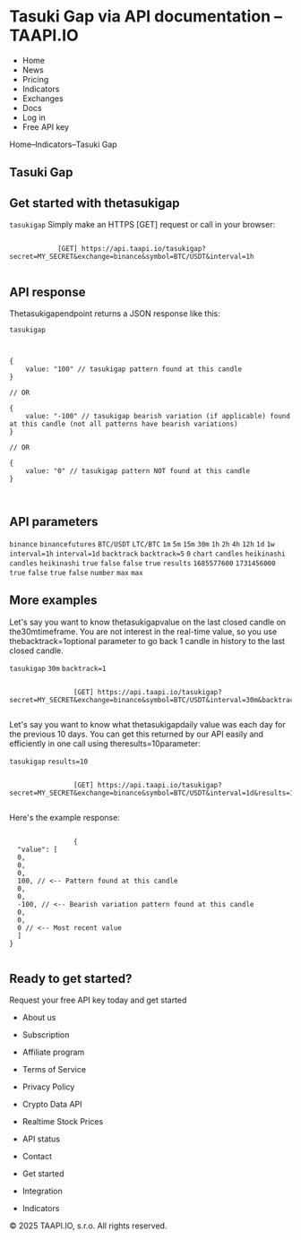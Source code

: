 # Tasuki Gap via API documentation – TAAPI.IO

- Home
- News
- Pricing
- Indicators
- Exchanges
- Docs
- Log in
- Free API key

Home–Indicators–Tasuki Gap


## Tasuki Gap

## Get started with thetasukigap
`tasukigap` Simply make an HTTPS [GET] request or call in your browser:


```

			[GET] https://api.taapi.io/tasukigap?secret=MY_SECRET&exchange=binance&symbol=BTC/USDT&interval=1h
		
```

## API response
Thetasukigapendpoint returns a JSON response like this:

`tasukigap` 
```

			
{
    value: "100" // tasukigap pattern found at this candle
}
				
// OR

{
    value: "-100" // tasukigap bearish variation (if applicable) found at this candle (not all patterns have bearish variations)
}
				
// OR
				
{
    value: "0" // tasukigap pattern NOT found at this candle
}
			
		
```

## API parameters
`binance` `binancefutures` `BTC/USDT` `LTC/BTC` `1m` `5m` `15m` `30m` `1h` `2h` `4h` `12h` `1d` `1w` `interval=1h` `interval=1d` `backtrack` `backtrack=5` `0` `chart` `candles` `heikinashi` `candles` `heikinashi` `true` `false` `false` `true` `results` `1685577600` `1731456000` `true` `false` `true` `false` `number` `max` `max` 
## More examples
Let's say you want to know thetasukigapvalue on the last closed candle on the30mtimeframe. You are not interest in the real-time value, so you use thebacktrack=1optional parameter to go back 1 candle in history to the last closed candle.

`tasukigap` `30m` `backtrack=1` 
```

				[GET] https://api.taapi.io/tasukigap?secret=MY_SECRET&exchange=binance&symbol=BTC/USDT&interval=30m&backtrack=1
			
```
Let's say you want to know what thetasukigapdaily value was each day for the previous 10 days. You can get this returned by our API easily and efficiently in one call using theresults=10parameter:

`tasukigap` `results=10` 
```

				[GET] https://api.taapi.io/tasukigap?secret=MY_SECRET&exchange=binance&symbol=BTC/USDT&interval=1d&results=10
			
```
Here's the example response:


```

				{
  "value": [
  0,
  0,
  0,
  100, // <-- Pattern found at this candle
  0,
  0,
  -100, // <-- Bearish variation pattern found at this candle
  0,
  0,
  0 // <-- Most recent value 
  ]
}
			
```

## Ready to get started?
Request your free API key today and get started

- About us
- Subscription
- Affiliate program
- Terms of Service
- Privacy Policy
- Crypto Data API
- Realtime Stock Prices
- API status
- Contact

- Get started
- Integration
- Indicators

© 2025 TAAPI.IO, s.r.o. All rights reserved.

